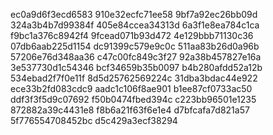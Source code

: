 ec0a9d6f3ecd6583
910e32ecfc71ee58
9bf7a92ec26bb09d
324a3b4b7d99384f
405e84ccea34313d
6a3f1e8ea784c1ca
f9bc1a376c8942f4
9fcead071b93d472
4e129bbb71130c36
07db6aab225d1154
dc91399c579e9c0c
511aa83b26d0a96b
57206e76d348aa36
c47c00fc849c3f27
92a38b457827e16a
3e537730d1c54346
bcf34659b35b0097
b4b280afdd52a12b
534ebad2f7f0e11f
8d5d25762569224c
31dba3bdac44e922
ece33b2fd083cdc9
aadc1c106f8ae901
b1ee87cf0733ac50
ddf3f3f5d9c07692
f50b0474fbed394c
c223bb96501e1235
872882a39c4431e8
f8b6a21f63f6e1e4
d7bfcafa7d821a57
5f776554708452bc
d5c429a3ecf38294
